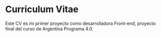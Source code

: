 # Curriculum Vitae
Este CV es mi primer proyecto como desarrolladora Front-end, proyecto final del curso de Argentina Programa 4.0.

